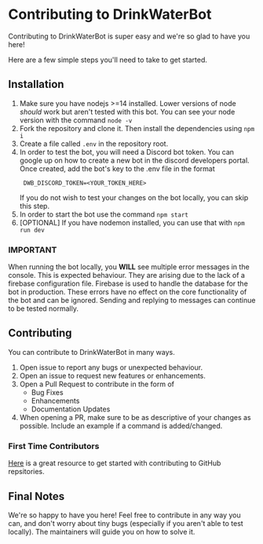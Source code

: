 # Contributing to DrinkWaterBot
Contributing to DrinkWaterBot is super easy and we're so glad to have you here!

Here are a few simple steps you'll need to take to get started.

## Installation
1. Make sure you have nodejs >=14 installed. Lower versions of node _should_ work but aren't tested with this bot. You can see your node version with the command `node -v`
2. Fork the repository and clone it. Then install the dependencies using `npm i`
3. Create a file called `.env` in the repository root. 
4. In order to test the bot, you will need a Discord bot token. You can google up on how to create a new bot in the discord developers portal. Once created, add the bot's key to the .env file in the format
   ```
    DWB_DISCORD_TOKEN=<YOUR_TOKEN_HERE>
   ```
   If you do not wish to test your changes on the bot locally, you can skip this step.
5. In order to start the bot use the command `npm start`
6. [OPTIONAL] If you have nodemon installed, you can use that with `npm run dev`

### IMPORTANT
When running the bot locally, you **WILL** see multiple error messages in the console. This is expected behaviour. They are arising due to the lack of a firebase configuration file. Firebase is used to handle the database for the bot in production. These errors have no effect on the core functionality of the bot and can be ignored. Sending and replying to messages can continue to be tested normally. 


## Contributing
You can contribute to DrinkWaterBot in many ways.
1. Open issue to report any bugs or unexpected behaviour.
2. Open an issue to request new features or enhancements.
3. Open a Pull Request to contribute in the form of
   - Bug Fixes
   - Enhancements
   - Documentation Updates
4. When opening a PR, make sure to be as descriptive of your changes as possible. Include an example if a command is added/changed.


### First Time Contributors
[Here](https://homes.cs.washington.edu/~mernst/advice/github-pull-request.html) is a great resource to get started with contributing to GitHub repsitories.

## Final Notes
We're so happy to have you here! Feel free to contribute in any way you can, and don't worry about tiny bugs (especially if you aren't able to test locally). The maintainers will guide you on how to solve it.
